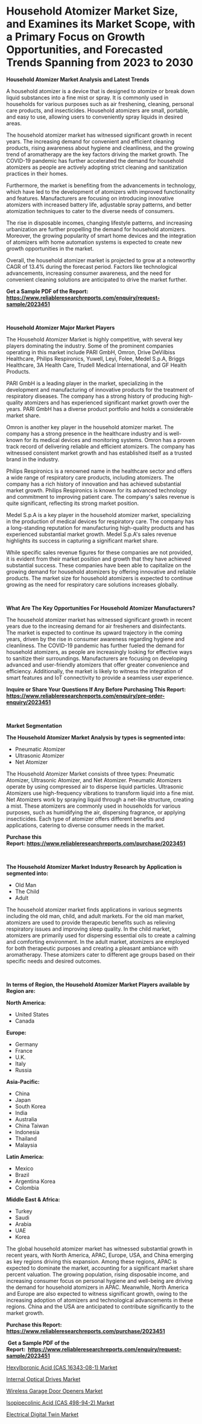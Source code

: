 <p><h1>Household Atomizer Market Size, and Examines its Market Scope, with a Primary Focus on Growth Opportunities, and Forecasted Trends Spanning from 2023 to 2030</h1></p><p><strong>Household Atomizer Market Analysis and Latest Trends</strong></p>
<p><p>A household atomizer is a device that is designed to atomize or break down liquid substances into a fine mist or spray. It is commonly used in households for various purposes such as air freshening, cleaning, personal care products, and insecticides. Household atomizers are small, portable, and easy to use, allowing users to conveniently spray liquids in desired areas.</p><p>The household atomizer market has witnessed significant growth in recent years. The increasing demand for convenient and efficient cleaning products, rising awareness about hygiene and cleanliness, and the growing trend of aromatherapy are the key factors driving the market growth. The COVID-19 pandemic has further accelerated the demand for household atomizers as people are actively adopting strict cleaning and sanitization practices in their homes.</p><p>Furthermore, the market is benefiting from the advancements in technology, which have led to the development of atomizers with improved functionality and features. Manufacturers are focusing on introducing innovative atomizers with increased battery life, adjustable spray patterns, and better atomization techniques to cater to the diverse needs of consumers.</p><p>The rise in disposable incomes, changing lifestyle patterns, and increasing urbanization are further propelling the demand for household atomizers. Moreover, the growing popularity of smart home devices and the integration of atomizers with home automation systems is expected to create new growth opportunities in the market.</p><p>Overall, the household atomizer market is projected to grow at a noteworthy CAGR of 13.4% during the forecast period. Factors like technological advancements, increasing consumer awareness, and the need for convenient cleaning solutions are anticipated to drive the market further.</p></p>
<p><strong>Get a Sample PDF of the Report:&nbsp; <a href="https://www.reliableresearchreports.com/enquiry/request-sample/2023451">https://www.reliableresearchreports.com/enquiry/request-sample/2023451</a></strong></p>
<p>&nbsp;</p>
<p><strong>Household Atomizer Major Market Players</strong></p>
<p><p>The Household Atomizer Market is highly competitive, with several key players dominating the industry. Some of the prominent companies operating in this market include PARI GmbH, Omron, Drive DeVilbiss Healthcare, Philips Respironics, Yuwell, Leyi, Folee, Medel S.p.A, Briggs Healthcare, 3A Health Care, Trudell Medical International, and GF Health Products.</p><p>PARI GmbH is a leading player in the market, specializing in the development and manufacturing of innovative products for the treatment of respiratory diseases. The company has a strong history of producing high-quality atomizers and has experienced significant market growth over the years. PARI GmbH has a diverse product portfolio and holds a considerable market share.</p><p>Omron is another key player in the household atomizer market. The company has a strong presence in the healthcare industry and is well-known for its medical devices and monitoring systems. Omron has a proven track record of delivering reliable and efficient atomizers. The company has witnessed consistent market growth and has established itself as a trusted brand in the industry.</p><p>Philips Respironics is a renowned name in the healthcare sector and offers a wide range of respiratory care products, including atomizers. The company has a rich history of innovation and has achieved substantial market growth. Philips Respironics is known for its advanced technology and commitment to improving patient care. The company's sales revenue is quite significant, reflecting its strong market position.</p><p>Medel S.p.A is a key player in the household atomizer market, specializing in the production of medical devices for respiratory care. The company has a long-standing reputation for manufacturing high-quality products and has experienced substantial market growth. Medel S.p.A's sales revenue highlights its success in capturing a significant market share.</p><p>While specific sales revenue figures for these companies are not provided, it is evident from their market position and growth that they have achieved substantial success. These companies have been able to capitalize on the growing demand for household atomizers by offering innovative and reliable products. The market size for household atomizers is expected to continue growing as the need for respiratory care solutions increases globally.</p></p>
<p>&nbsp;</p>
<p><strong>What Are The Key Opportunities For Household Atomizer Manufacturers?</strong></p>
<p><p>The household atomizer market has witnessed significant growth in recent years due to the increasing demand for air fresheners and disinfectants. The market is expected to continue its upward trajectory in the coming years, driven by the rise in consumer awareness regarding hygiene and cleanliness. The COVID-19 pandemic has further fueled the demand for household atomizers, as people are increasingly looking for effective ways to sanitize their surroundings. Manufacturers are focusing on developing advanced and user-friendly atomizers that offer greater convenience and efficiency. Additionally, the market is likely to witness the integration of smart features and IoT connectivity to provide a seamless user experience.</p></p>
<p><strong>Inquire or Share Your Questions If Any Before Purchasing This Report: <a href="https://www.reliableresearchreports.com/enquiry/pre-order-enquiry/2023451">https://www.reliableresearchreports.com/enquiry/pre-order-enquiry/2023451</a></strong></p>
<p>&nbsp;</p>
<p><strong>Market Segmentation</strong></p>
<p><strong>The Household Atomizer Market Analysis by types is segmented into:</strong></p>
<p><ul><li>Pneumatic Atomizer</li><li>Ultrasonic Atomizer</li><li>Net Atomizer</li></ul></p>
<p><p>The Household Atomizer Market consists of three types: Pneumatic Atomizer, Ultrasonic Atomizer, and Net Atomizer. Pneumatic Atomizers operate by using compressed air to disperse liquid particles. Ultrasonic Atomizers use high-frequency vibrations to transform liquid into a fine mist. Net Atomizers work by spraying liquid through a net-like structure, creating a mist. These atomizers are commonly used in households for various purposes, such as humidifying the air, dispersing fragrance, or applying insecticides. Each type of atomizer offers different benefits and applications, catering to diverse consumer needs in the market.</p></p>
<p><strong>Purchase this Report:&nbsp;<a href="https://www.reliableresearchreports.com/purchase/2023451">https://www.reliableresearchreports.com/purchase/2023451</a></strong></p>
<p>&nbsp;</p>
<p><strong>The Household Atomizer Market Industry Research by Application is segmented into:</strong></p>
<p><ul><li>Old Man</li><li>The Child</li><li>Adult</li></ul></p>
<p><p>The household atomizer market finds applications in various segments including the old man, child, and adult markets. For the old man market, atomizers are used to provide therapeutic benefits such as relieving respiratory issues and improving sleep quality. In the child market, atomizers are primarily used for dispersing essential oils to create a calming and comforting environment. In the adult market, atomizers are employed for both therapeutic purposes and creating a pleasant ambiance with aromatherapy. These atomizers cater to different age groups based on their specific needs and desired outcomes.</p></p>
<p>&nbsp;</p>
<p><strong>In terms of Region, the Household Atomizer Market Players available by Region are:</strong></p>
<p>
    <p> <strong> North America: </strong>
        <ul>
            <li>United States</li>
            <li>Canada</li>
        </ul>
        </p> 
    <p> <strong> Europe: </strong>
        <ul>
            <li>Germany</li>
            <li>France</li>
            <li>U.K.</li>
            <li>Italy</li>
            <li>Russia</li>
        </ul>
        </p> 
    <p> <strong> Asia-Pacific: </strong>
        <ul>
            <li>China</li>
            <li>Japan</li>
            <li>South Korea</li>
            <li>India</li>
            <li>Australia</li>
            <li>China Taiwan</li>
            <li>Indonesia</li>
            <li>Thailand</li>
            <li>Malaysia</li>
        </ul>
        </p> 
    <p> <strong> Latin America: </strong>
        <ul>
            <li>Mexico</li>
            <li>Brazil</li>
            <li>Argentina Korea</li>
            <li>Colombia</li>
        </ul>
        </p> 
    <p> <strong> Middle East & Africa: </strong>
        <ul>
            <li>Turkey</li>
            <li>Saudi</li>
            <li>Arabia</li>
            <li>UAE</li>
            <li>Korea</li>
        </ul>
    </p>
    </p>
<p><p>The global household atomizer market has witnessed substantial growth in recent years, with North America, APAC, Europe, USA, and China emerging as key regions driving this expansion. Among these regions, APAC is expected to dominate the market, accounting for a significant market share percent valuation. The growing population, rising disposable income, and increasing consumer focus on personal hygiene and well-being are driving the demand for household atomizers in APAC. Meanwhile, North America and Europe are also expected to witness significant growth, owing to the increasing adoption of atomizers and technological advancements in these regions. China and the USA are anticipated to contribute significantly to the market growth.</p></p>
<p><strong>Purchase this Report: <a href="https://www.reliableresearchreports.com/purchase/2023451">https://www.reliableresearchreports.com/purchase/2023451</a></strong></p>
<p>&nbsp;<strong>Get a Sample PDF of the Report:&nbsp;&nbsp;<a href="https://www.reliableresearchreports.com/enquiry/request-sample/2023451">https://www.reliableresearchreports.com/enquiry/request-sample/2023451</a></strong></p>
<p><strong></strong></p>
<p><p><a href="https://medium.com/@brendajames1938/analyzing-hexylboronic-acid-cas-16343-08-1-market-global-industry-perspective-and-forecast-2023-1d8e474e6e32">Hexylboronic Acid (CAS 16343-08-1) Market</a></p><p><a href="https://www.linkedin.com/pulse/internal-optical-drives-market-research-report-unlocks-analysis-qnpwf/">Internal Optical Drives Market</a></p><p><a href="https://www.linkedin.com/pulse/wireless-garage-door-openers-market-size-growth-forecast-lohsf/">Wireless Garage Door Openers Market</a></p><p><a href="https://medium.com/@loriwatson1948/isopipecolinic-acid-cas-498-94-2-market-furnishes-information-on-market-share-market-trends-and-eef639fda9f3">Isopipecolinic Acid (CAS 498-94-2) Market</a></p><p><a href="https://www.linkedin.com/pulse/electrical-digital-twin-market-challenges-opportunities-ueixf/">Electrical Digital Twin Market</a></p></p>